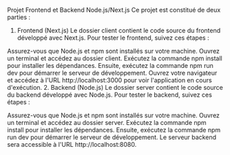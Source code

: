 Projet Frontend et Backend Node.js/Next.js
Ce projet est constitué de deux parties :

1. Frontend (Next.js)
Le dossier client contient le code source du frontend développé avec Next.js. Pour tester le frontend, suivez ces étapes :

Assurez-vous que Node.js et npm sont installés sur votre machine.
Ouvrez un terminal et accédez au dossier client.
Exécutez la commande npm install pour installer les dépendances.
Ensuite, exécutez la commande npm run dev pour démarrer le serveur de développement.
Ouvrez votre navigateur et accédez à l'URL http://localhost:3000 pour voir l'application en cours d'exécution.
2. Backend (Node.js)
Le dossier server contient le code source du backend développé avec Node.js. Pour tester le backend, suivez ces étapes :

Assurez-vous que Node.js et npm sont installés sur votre machine.
Ouvrez un terminal et accédez au dossier server.
Exécutez la commande npm install pour installer les dépendances.
Ensuite, exécutez la commande npm run dev pour démarrer le serveur de développement.
Le serveur backend sera accessible à l'URL http://localhost:8080.

